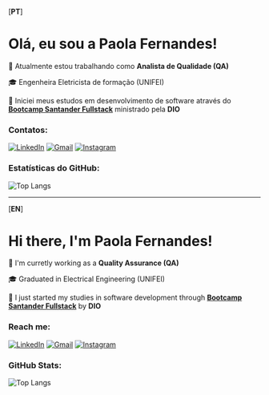[**PT**]
# Olá, eu sou a **Paola Fernandes**!

💼 Atualmente estou trabalhando como **Analista de Qualidade (QA)**

🎓 Engenheira Eletricista de formação (UNIFEI)

🌱 Iniciei meus estudos em desenvolvimento de software através do [**Bootcamp Santander Fullstack**](https://www.dio.me/bootcamp/santander-fullstack-developer) ministrado pela **DIO**



### **Contatos:**

[![LinkedIn](https://img.shields.io/badge/LinkedIn-4F4F4F?style=for-the-badge&logo=linkedin&logoColor=0E76A8)](https://www.linkedin.com/in/paola-fernandes/) [![Gmail](https://img.shields.io/badge/Gmail-4F4F4F?style=for-the-badge&logo=gmail)](mailto:paolaaf83@gmail.com) [![Instagram](https://img.shields.io/badge/Instagram-4F4F4F?style=for-the-badge&logo=instagram)](https://www.instagram.com/paolaafernandes/)

### **Estatísticas do GitHub:**

![Top Langs](https://github-readme-stats.vercel.app/api/top-langs/?username=PaolaaFernandes&layout=compact&bg_color=000&border_color=000&title_color=FFF&text_color=FFF)

---------------------------------------------------------
[**EN**]

# Hi there, I'm **Paola Fernandes**!

💼 I'm curretly working as a **Quality Assurance (QA)**

🎓 Graduated in Electrical Engineering (UNIFEI)

🌱 I just started my studies in software development through [**Bootcamp Santander Fullstack**](https://www.dio.me/bootcamp/santander-fullstack-developer) by **DIO**

### **Reach me:**

[![LinkedIn](https://img.shields.io/badge/LinkedIn-4F4F4F?style=for-the-badge&logo=linkedin&logoColor=0E76A8)](https://www.linkedin.com/in/paola-fernandes/) [![Gmail](https://img.shields.io/badge/Gmail-4F4F4F?style=for-the-badge&logo=gmail)](https://www.instagram.com/paolaafernandes/) [![Instagram](https://img.shields.io/badge/Instagram-4F4F4F?style=for-the-badge&logo=instagram)](https://www.instagram.com/paolaafernandes/)


### **GitHub Stats:**

![Top Langs](https://github-readme-stats.vercel.app/api/top-langs/?username=PaolaaFernandes&layout=compact&bg_color=000&border_color=000&title_color=FFF&text_color=FFF)